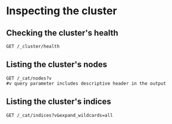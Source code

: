 # Inspecting the cluster

## Checking the cluster's health

```
GET /_cluster/health
```

## Listing the cluster's nodes

```
GET /_cat/nodes?v
#v query parameter includes descriptive header in the output
```

## Listing the cluster's indices

```
GET /_cat/indices?v&expand_wildcards=all
```
